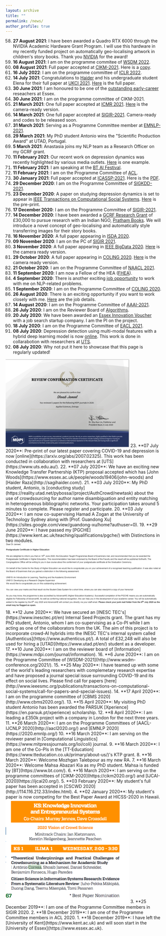 ```yaml
---
layout: archive
title: ""
permalink: /news/
author_profile: true
---
```

58. **27 August 2021**: I have been awarded a Quadro RTX 6000 through the NVIDIA Academic Hardware Grant Program. I will use this hardware in my recently funded project on automatically geo-localising artwork in children's story books. Thank you [NVIDIA](https://developer.nvidia.com/blog/accelerate-academic-research-and-curriculum-with-the-nvidia-hardware-grant-program/) for the award!
57. **16 August 2021**: I am on the programme commitee of [WSDM 2022](https://www.wsdm-conference.org/2022/).
56. **08 August 2021**: Full paper accepted at [CIKM-2021](https://www.cikm2021.org/). Here is a [copy](/files/CIKM_2021_paper_977.pdf).
55. **16 July 2022**: I am on the programme committee of [ICLR 2022](https://iclr.cc/).
54. **14 July 2021**: Congratulations to [Haider](http://sagihaider.com/) and his undergraduate student Elena for their full paper at [UKCI 2021](https://ukci2021.dcs.aber.ac.uk/). [Here](/files/Emojional.pdf) is the full paper.
53. **30 June 2021**: I am honoured to be one of the [outstanding early-career](https://www.essex.ac.uk/research/celebrating-our-researchers/2021) reseachers at Essex.
52. **30 June 2021**: I am on the programme committee of CIKM-2021.
51. **21 March 2021**: One full paper accepted at [ICMR 2021](http://www.acmicmr.org/). [Here](/files/ICMR-2021.pdf) is the camera-ready version.
50. **14 March 2021**: One full paper accepted at [SIGIR-2021](https://sigir.org/sigir2021/). Camera-ready and codes to be released soon.
49. **31 March 2021**: Serving as a Programme Committee member at [EMNLP-2021](https://2021.emnlp.org/).
48. **29 March 2021**: My PhD student Antonio wins the "Scientific Production Award" at UTAD, Portugal.
47. **5 March 2021**: Anastasia joins my NLP team as a Research Officer on my GCRF grant.
46. **11 February 2021**: Our recent work on depression dynamics was recently highlighted by various media outlets. [Here](https://www.gazette-news.co.uk/news/19068066.twitter-research-university-essex-shows-increase-depression-pandemic/) is one example.
45. **11 February 2021**: I am speaking at the [BT AI Festival](https://aiglobalfestival.com/).
44. **11 February 2021**: I am on the Programme Committee of [ACL](https://2021.aclweb.org/).
43. **30 January 2021**: Full paper accepted at [ICASSP-2021](https://2021.ieeeicassp.org/). Here is the [PDF](/files/ICASSP2021_paper.pdf).
42. **29 December 2020**: I am on the Programme Committee of [SIGKDD-2021](https://www.kdd.org/kdd2021/).
41. **23 December 2020**: A paper on studying depression dynamics is set to appear in [IEEE Transactions on Computational Social Systems](https://www.ieeesmc.org/publications/transactions-on-computational-social-systems). [Here](https://arxiv.org/pdf/2007.02325.pdf) is the pre-print.
40. **17 December 2020**: I am on the Programme Committee of [SIGIR-2021](https://sigir.org/sigir2021/).
39. **14 December 2020**: I have been awarded a [GCRF Research Grant](https://www.essex.ac.uk/research/gcrf) of £30,000 to pursue research with an Indian NGO, [Pratham Books](https://prathambooks.org/). We will introduce a novel concept of geo-localising and automatically style transferring images for their story books.
38. **16 November 2020**: A full paper appearing in [ISDA 2020](http://www.mirlabs.org/isda20/).
37. **09 November 2020**: I am on the PC of [SIGIR 2021](http://sigir.org/sigir2021/).
36. **3 November 2020**: A full paper appearing in [IEEE BigData 2020](https://bigdataieee.org/BigData2020/). [Here](/files/Conference_Paper_IEEE_BigData20.pdf) is the camera ready version.
35. **29 October 2020**: A full paper appearing in [COLING 2020](https://coling2020.org/). [Here](/files/coling2020.pdf) is the camera ready version.
34. **21 October 2020**: I am on the Programme Committee of [NAACL 2021](https://2021.naacl.org/).
33. **11 September 2020**: I am now a Fellow of the HEA ([FHEA](https://www.advance-he.ac.uk/fellowship/fellowship?PageSpeed=noscript)).
32. **4 September 2020**: There is another exciting [job opportunity](https://hrorganiser.essex.ac.uk/tlive_webrecruitment/wrd/run/ETREC107GF.open?VACANCY_ID=353898MjBK&WVID=9918109NEm&LANG=USA) to work with me on NLP-related problems.
31. **1 September 2020**: I am on the Programme Committee of [COLING 2020](https://coling2020.org/).
30. **26 August 2020**: There is an exciting opportunity if you want to work closely with me. [Here](https://vacancies.essex.ac.uk/tlive_webrecruitment/wrd/run/ETREC107GF.open?VACANCY_ID=359514MiES&WVID=9918109NEm&LANG=USA) are the job details.
29. **14 August 2020**: I am on the Programme Committee of [AAAI-2021](https://aaai.org/Conferences/AAAI-21/).
28. **26 July 2020**: I am on the Reviewer Board of [Algorithms](https://www.mdpi.com/journal/algorithms).
27. **20 July 2020**: We have been awarded an [Essex Innovation Voucher](https://www.essex.ac.uk/business/expertise/funding-opportunities/innovation-vouchers) with a job search startup company. I am the PI on the project.
26. **18 July 2020**: I am on the Programme Committee of [EACL 2021](https://2021.eacl.org/).
25. **08 July 2020**: Depression detection using multi-modal features with a hybrid deep learning model is now [online](https://arxiv.org/abs/2007.02847). This work is done in collarabotion with researchers at [UTS](https://www.uts.edu.au/).
24. **08 July 2020**: Why not put it here to showcase that this page is regularly updated!
<img src="/images/mdpi.png" width="400">
23. **07 July 2020**: Pre-print of our latest paper covering COVID-19 and depression is now [online](https://arxiv.org/abs/2007.02325). This work has been conducted in collaboration with researchers at [UTS](https://www.uts.edu.au/).
22. **07 July 2020**: We have an exciting new Knowledge Transfer Partnership (KTP) proposal accepted which has [John Woods](https://www.essex.ac.uk/people/woods19406/john-woods) and [Haider Raza](http://sagihaider.com/).
21. **03 July 2020**: My PhD student, Antonio, is [conducting study](https://reality.utad.net/pybossa//project/AuthCrowd/newtask) about the use of crowdsourcing for author name disambiguation and entity matching in heterogeneous bibliographic networks. Your participation takes around 5 minutes to complete. Please register and participate.
20. **03 July 2020**: I am now co-supervising Hamad A Zogan at the University of Technology Sydney along with [Prof. Guandong Xu](https://sites.google.com/view/guandong-xu/home?authuser=0).
19. **29 June 2020**: I have passed my [PGCHE](https://www.kent.ac.uk/teaching/qualifications/pgche/) with Distinctions in two modules.<img src="/images/PGCHE.png">
18. **12 June 2020**: We have secured an [INESC TEC's](https://www.inesctec.pt/en) Internal Seed Projects grant. The grant has my PhD student, Antonio, whom I am co-supervising as a Co-PI while I am acting as one of the collaborators from the UK. The aim of this project is to incorporate crowd-AI hybrids into the INESC TEC's internal system called [Authenticus](https://www.authenticus.pt/). A total of £32,248 will also be used for hiring a [UTAD](https://www.utad.pt/en/) student as a developer.
17. **10 June 2020**: I am on the reviewer board of [Information](https://www.mdpi.com/journal/information).
16. **6 June 2020**: I am on the Programme Committee of [WSDM-2021](http://www.wsdm-conference.org/2021/).
15. **25 May 2020**: I have teamed up with some of the world's leading researchers with complemetary research expertise and have proposed a journal special issue surrounding COVID-19 and its effect on social lives. Please find call for papers [here](http://www.ieeesmc.org/publications/transactions-on-computational-social-systems/call-for-papers-and-special-issues).
14. **17 April 2020**: I am on the programme committee of [CBMS 2020](http://www.cbms2020.org/).
13. **15 April 2020**: My visiting PhD student Antonio has been awarded the PARSUK [Xperience](https://en.parsuk.pt/xperience) scholarship.
12. **8 April 2020**: I am leading a £350k project with a company in London for the next three years.
11. **26 March 2020**: I am on the Programme Committees of [AACL-IJCNLP 2020](http://aacl2020.org/) and [EMNLP 2020](https://2020.emnlp.org/)
10. **16 March 2020**: I am serving on the reviewer panel in [Computational Linguistics](https://www.mitpressjournals.org/loi/coli) journal.
9. **16 March 2020**: I am one of the Co-PIs in the [TT-Education](https://www.tteducation.co.uk/primary/about-us/)'s KTP grant.
8. **16 March 2020**: Welcome Mozhgan Talebpour as my new RA.
7. **16 March 2020**: Welcome Mahsa Abazari Kia as my PhD student. Mahsa is funded by [BT](https://www.bt.com/).
6. **16 March 2020**: I am serving on the programme committees of [CIKM-2020](https://cikm2020.org/) and [IJCAI-2020](https://ijcai20.org/).
5. **03 February 2020**: My student's full paper has been accepted in [CSCWD 2020](http://114.116.212.33/index.html).
4. **02 January 2020**: My student's paper is now competing for the Best Paper Award at HICSS-2020 in Hawaii.
<img src="/images/HICSS_BP.png" width="400">
3. **25 December 2019**: I am one of the Programme Committee members in SIGIR 2020.
2. **18 December 2019**: I am one of the Programme Committee members in ACL 2020.
1. **18 December 2019**: I have left the [University of Kent](https://www.kent.ac.uk) and will soon start in the [University of Essex](https://www.essex.ac.uk).

